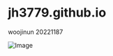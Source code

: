 # jh3779.github.io
woojinun 20221187


![Image](https://github.com/user-attachments/assets/c9d01a68-f34c-4fb5-8bf4-3bdd454e6380)


